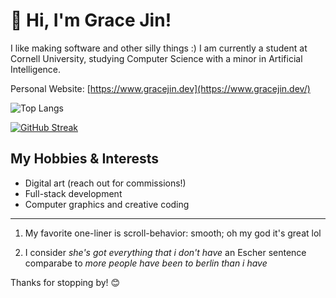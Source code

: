 # 👋 Hi, I'm Grace Jin!
I like making software and other silly things :)
I am currently a student at Cornell University, studying Computer Science with a minor in Artificial Intelligence. 

Personal Website: [https://www.gracejin.dev](https://www.gracejin.dev/)

![Top Langs](https://github-readme-stats.vercel.app/api/top-langs/?username=gracejinsotrue&layout=compact&theme=tokyonight&langs_count=8)

[![GitHub Streak](https://streak-stats.demolab.com?user=gracejinsotrue&theme=tokyonight&hide_border=true)](https://git.io/streak-stats)






## My Hobbies & Interests
- Digital art (reach out for commissions!)
- Full-stack development  
- Computer graphics and creative coding  
---

1) My favorite one-liner is scroll-behavior: smooth; oh my god it's great lol
   
2) I consider _she's got everything that i don't have_ an Escher sentence comparabe to _more people have been to berlin than i have_

Thanks for stopping by! 😊
